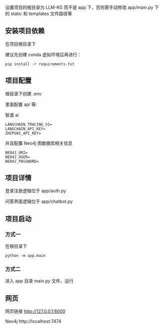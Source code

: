 设置项目的根目录为 LLM-KG 而不是 app 下，否则需手动修改 app/main.py 下的 static 和 templates 文件路径等

## 安装项目依赖

在项目根目录下

建议先创建 conda 虚拟环境后再进行：

```shell
pip install -r requirements.txt
```

## 项目配置
根目录下创建 .env

里面配置 api 等:

智谱 ai
```
LANGCHAIN_TRACING_V2=
LANGCHAIN_API_KEY=
ZHIPUAI_API_KEY=
```

并且配置 Neo4j 图数据库相关信息
```
NEO4J_URI=
NEO4J_USER=
NEO4J_PASSWORD=
```

## 项目详情
登录注册逻辑位于 app/auth.py

问答界面逻辑位于 app/chatbot.py

## 项目启动

### 方式一

在根目录下

```shell
python -m app.main
```

### 方式二

进入 app 目录 main.py 文件，运行 

## 网页

网页链接  http://127.0.0.1:8000

Neo4j http://localhost:7474